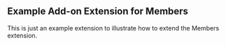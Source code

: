 Example Add-on Extension for Members
------------------------------------

This is just an example extension to illustrate how to extend the Members extension.
